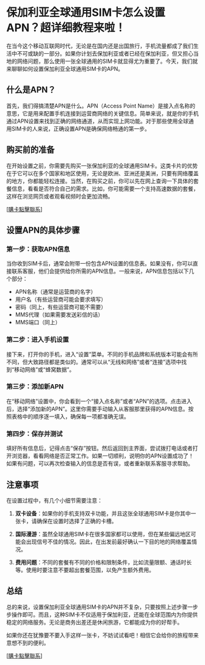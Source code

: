 # 保加利亚全球通用SIM卡怎么设置APN？超详细教程来啦！

在当今这个移动互联网时代，无论是在国内还是出国旅行，手机流量都成了我们生活中不可或缺的一部分。如果你计划去保加利亚或者已经在保加利亚，但又担心当地的网络问题，那么使用一张全球通用的SIM卡就显得尤为重要了。今天，我们就来聊聊如何设置保加利亚全球通用SIM卡的APN。

## 什么是APN？

首先，我们得搞清楚APN是什么。APN（Access Point Name）是接入点名称的意思，它是用来配置手机连接到运营商网络的关键信息。简单来说，就是你的手机通过APN设置来找到正确的网络通道，从而实现上网功能。对于那些使用全球通用SIM卡的人来说，正确设置APN是确保网络畅通的第一步。

## 购买前的准备

在开始设置之前，你需要先购买一张保加利亚的全球通用SIM卡。这类卡片的优势在于它可以在多个国家和地区使用，无论是欧洲、亚洲还是美洲，只要有网络覆盖的地方，你都能轻松连接。当然，在购买之前，你可以先在网上查询一下具体的套餐信息，看看是否符合自己的需求。比如，你可能需要一个支持高速数据的套餐，这样在浏览网页或者观看视频时会更加流畅。

[[購卡點擊聯系](https://t.me/s/esim1088)]

## 设置APN的具体步骤

### 第一步：获取APN信息

当你收到SIM卡后，通常会附带一份包含APN设置的信息表。如果没有，你可以直接联系客服，他们会提供给你所需的APN信息。一般来说，APN信息包括以下几个部分：

- APN名称（通常是运营商的名字）
- 用户名（有些运营商可能会要求填写）
- 密码（同上，有些运营商可能不需要）
- MMS代理（如果需要发送彩信的话）
- MMS端口（同上）

### 第二步：进入手机设置

接下来，打开你的手机，进入“设置”菜单。不同的手机品牌和系统版本可能会有所不同，但大致路径都是类似的。通常可以从“无线和网络”或者“连接”选项中找到“移动网络”或“蜂窝数据”。

### 第三步：添加新APN

在“移动网络”设置中，你会看到一个“接入点名称”或者“APN”的选项。点击进入后，选择“添加新的APN”。这里你需要手动输入从客服那里获得的APN信息。按照表格中的顺序逐一填入，确保每一项都准确无误。

### 第四步：保存并测试

填好所有信息后，记得点击“保存”按钮。然后返回到主界面，尝试拨打电话或者打开浏览器，看看网络是否正常工作。如果一切顺利，说明你的APN设置成功了！如果有问题，可以再次检查输入的信息是否有误，或者重新联系客服寻求帮助。

## 注意事项

在设置过程中，有几个小细节需要注意：

1. **双卡设备**：如果你的手机支持双卡功能，并且这张全球通用SIM卡是你其中一张卡，请确保在设置时选择了正确的卡槽。
   
2. **国际漫游**：虽然全球通用SIM卡在很多国家都可以使用，但在某些偏远地区可能会出现信号不佳的情况。因此，在出发前最好确认一下目的地的网络覆盖情况。

3. **费用问题**：不同的套餐有不同的价格和限制条件，比如流量限额、通话时长等。使用时要注意不要超出套餐范围，以免产生额外费用。

## 总结

总的来说，设置保加利亚全球通用SIM卡的APN并不复杂，只要按照上述步骤一步步操作即可。而且，这种SIM卡不仅适用于保加利亚，还能在全球范围内为你提供稳定的网络服务。无论是商务出差还是休闲旅游，它都能成为你的好帮手。

如果你还在犹豫要不要入手这样一张卡，不妨试试看吧！相信它会给你的旅程带来意想不到的便利。

[[購卡點擊聯系](https://t.me/s/esim1088)]